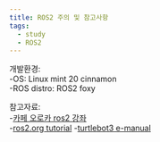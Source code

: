 ```yaml
---
title: ROS2 주의 및 참고사항
tags:
  - study
  - ROS2
---
```

개발환경:  
 -OS: Linux mint 20 cinnamon  
 -ROS distro: ROS2 foxy

참고자료:  
 -[카페 오로카 ros2 강좌](https://cafe.naver.com/openrt/24070)  
 -[ros2.org tutorial](https://index.ros.org/doc/ros2/Tutorials/)
 -[turtlebot3 e-manual](https://emanual.robotis.com/docs/en/platform/turtlebot3/overview/)
